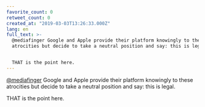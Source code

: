 ```yaml
---
favorite_count: 0
retweet_count: 0
created_at: "2019-03-03T13:26:33.000Z"
lang: en
full_text: >-
  @mediafinger Google and Apple provide their platform knowingly to these
  atrocities but decide to take a neutral position and say: this is legal.


  THAT is the point here.
---
```


[@mediafinger](https://twitter.com/mediafinger) Google and Apple provide their
platform knowingly to these atrocities but decide to take a neutral position and
say: this is legal.

THAT is the point here.
